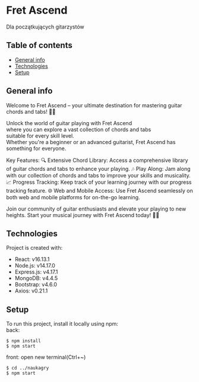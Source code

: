 # Fret Ascend
 Dla początkujących gitarzystów


## Table of contents
* [General info](#general-info)
* [Technologies](#technologies)
* [Setup](#setup)

## General info
Welcome to Fret Ascend – your ultimate destination for mastering guitar chords and tabs! 🎸🚀

Unlock the world of guitar playing with Fret Ascend<br>
where you can explore a vast collection of chords and tabs<br>
suitable for every skill level. <br>
Whether you're a beginner or an advanced guitarist, Fret Ascend has something for everyone.

Key Features:
🔍 Extensive Chord Library: Access a comprehensive library of guitar chords and tabs to enhance your playing.
🎶 Play Along: Jam along with our collection of chords and tabs to improve your skills and musicality.
📈 Progress Tracking: Keep track of your learning journey with our progress tracking feature.
🌐 Web and Mobile Access: Use Fret Ascend seamlessly on both web and mobile platforms for on-the-go learning.

Join our community of guitar enthusiasts and elevate your playing to new heights. Start your musical journey with Fret Ascend today! 🎵✨
	
## Technologies
Project is created with:
* React: v16.13.1
* Node.js: v14.17.0
* Express.js: v4.17.1
* MongoDB: v4.4.5
* Bootstrap: v4.6.0
* Axios: v0.21.1
	
## Setup
To run this project, install it locally using npm:
<br>
back:
```
$ npm install
$ npm start
```
front:
open new terminal(Ctrl+~)
```
$ cd ../naukagry
$ npm start
```
